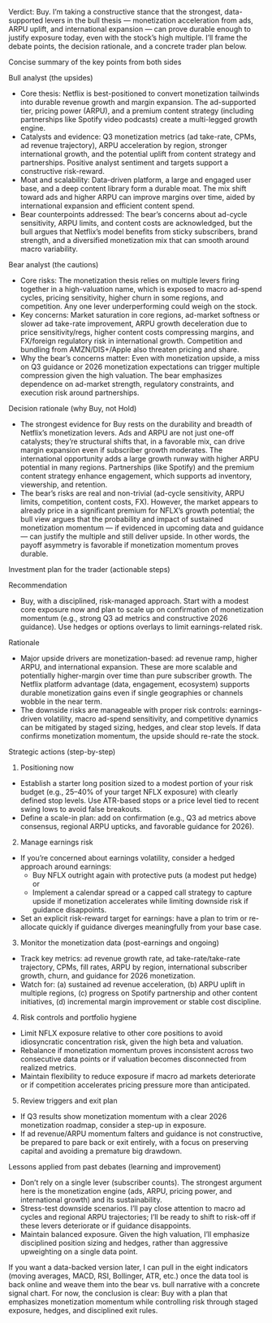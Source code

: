 Verdict: Buy. I’m taking a constructive stance that the strongest, data-supported levers in the bull thesis — monetization acceleration from ads, ARPU uplift, and international expansion — can prove durable enough to justify exposure today, even with the stock’s high multiple. I’ll frame the debate points, the decision rationale, and a concrete trader plan below.

Concise summary of the key points from both sides

Bull analyst (the upsides)
- Core thesis: Netflix is best-positioned to convert monetization tailwinds into durable revenue growth and margin expansion. The ad-supported tier, pricing power (ARPU), and a premium content strategy (including partnerships like Spotify video podcasts) create a multi-legged growth engine.
- Catalysts and evidence: Q3 monetization metrics (ad take-rate, CPMs, ad revenue trajectory), ARPU acceleration by region, stronger international growth, and the potential uplift from content strategy and partnerships. Positive analyst sentiment and targets support a constructive risk-reward.
- Moat and scalability: Data-driven platform, a large and engaged user base, and a deep content library form a durable moat. The mix shift toward ads and higher ARPU can improve margins over time, aided by international expansion and efficient content spend.
- Bear counterpoints addressed: The bear’s concerns about ad-cycle sensitivity, ARPU limits, and content costs are acknowledged, but the bull argues that Netflix’s model benefits from sticky subscribers, brand strength, and a diversified monetization mix that can smooth around macro variability.

Bear analyst (the cautions)
- Core risks: The monetization thesis relies on multiple levers firing together in a high-valuation name, which is exposed to macro ad-spend cycles, pricing sensitivity, higher churn in some regions, and competition. Any one lever underperforming could weigh on the stock.
- Key concerns: Market saturation in core regions, ad-market softness or slower ad take-rate improvement, ARPU growth deceleration due to price sensitivity/regs, higher content costs compressing margins, and FX/foreign regulatory risk in international growth. Competition and bundling from AMZN/DIS+/Apple also threaten pricing and share.
- Why the bear’s concerns matter: Even with monetization upside, a miss on Q3 guidance or 2026 monetization expectations can trigger multiple compression given the high valuation. The bear emphasizes dependence on ad-market strength, regulatory constraints, and execution risk around partnerships.

Decision rationale (why Buy, not Hold)
- The strongest evidence for Buy rests on the durability and breadth of Netflix’s monetization levers. Ads and ARPU are not just one-off catalysts; they’re structural shifts that, in a favorable mix, can drive margin expansion even if subscriber growth moderates. The international opportunity adds a large growth runway with higher ARPU potential in many regions. Partnerships (like Spotify) and the premium content strategy enhance engagement, which supports ad inventory, viewership, and retention.
- The bear’s risks are real and non-trivial (ad-cycle sensitivity, ARPU limits, competition, content costs, FX). However, the market appears to already price in a significant premium for NFLX’s growth potential; the bull view argues that the probability and impact of sustained monetization momentum — if evidenced in upcoming data and guidance — can justify the multiple and still deliver upside. In other words, the payoff asymmetry is favorable if monetization momentum proves durable.

Investment plan for the trader (actionable steps)

Recommendation
- Buy, with a disciplined, risk-managed approach. Start with a modest core exposure now and plan to scale up on confirmation of monetization momentum (e.g., strong Q3 ad metrics and constructive 2026 guidance). Use hedges or options overlays to limit earnings-related risk.

Rationale
- Major upside drivers are monetization-based: ad revenue ramp, higher ARPU, and international expansion. These are more scalable and potentially higher-margin over time than pure subscriber growth. The Netflix platform advantage (data, engagement, ecosystem) supports durable monetization gains even if single geographies or channels wobble in the near term.
- The downside risks are manageable with proper risk controls: earnings-driven volatility, macro ad-spend sensitivity, and competitive dynamics can be mitigated by staged sizing, hedges, and clear stop levels. If data confirms monetization momentum, the upside should re-rate the stock.

Strategic actions (step-by-step)
1) Positioning now
- Establish a starter long position sized to a modest portion of your risk budget (e.g., 25–40% of your target NFLX exposure) with clearly defined stop levels. Use ATR-based stops or a price level tied to recent swing lows to avoid false breakouts.
- Define a scale-in plan: add on confirmation (e.g., Q3 ad metrics above consensus, regional ARPU upticks, and favorable guidance for 2026).

2) Manage earnings risk
- If you’re concerned about earnings volatility, consider a hedged approach around earnings:
  - Buy NFLX outright again with protective puts (a modest put hedge) or
  - Implement a calendar spread or a capped call strategy to capture upside if monetization accelerates while limiting downside risk if guidance disappoints.
- Set an explicit risk-reward target for earnings: have a plan to trim or re-allocate quickly if guidance diverges meaningfully from your base case.

3) Monitor the monetization data (post-earnings and ongoing)
- Track key metrics: ad revenue growth rate, ad take-rate/take-rate trajectory, CPMs, fill rates, ARPU by region, international subscriber growth, churn, and guidance for 2026 monetization.
- Watch for: (a) sustained ad revenue acceleration, (b) ARPU uplift in multiple regions, (c) progress on Spotify partnership and other content initiatives, (d) incremental margin improvement or stable cost discipline.

4) Risk controls and portfolio hygiene
- Limit NFLX exposure relative to other core positions to avoid idiosyncratic concentration risk, given the high beta and valuation.
- Rebalance if monetization momentum proves inconsistent across two consecutive data points or if valuation becomes disconnected from realized metrics.
- Maintain flexibility to reduce exposure if macro ad markets deteriorate or if competition accelerates pricing pressure more than anticipated.

5) Review triggers and exit plan
- If Q3 results show monetization momentum with a clear 2026 monetization roadmap, consider a step-up in exposure.
- If ad revenue/ARPU momentum falters and guidance is not constructive, be prepared to pare back or exit entirely, with a focus on preserving capital and avoiding a premature big drawdown.

Lessons applied from past debates (learning and improvement)
- Don’t rely on a single lever (subscriber counts). The strongest argument here is the monetization engine (ads, ARPU, pricing power, and international growth) and its sustainability.
- Stress-test downside scenarios. I’ll pay close attention to macro ad cycles and regional ARPU trajectories; I’ll be ready to shift to risk-off if these levers deteriorate or if guidance disappoints.
- Maintain balanced exposure. Given the high valuation, I’ll emphasize disciplined position sizing and hedges, rather than aggressive upweighting on a single data point.

If you want a data-backed version later, I can pull in the eight indicators (moving averages, MACD, RSI, Bollinger, ATR, etc.) once the data tool is back online and weave them into the bear vs. bull narrative with a concrete signal chart. For now, the conclusion is clear: Buy with a plan that emphasizes monetization momentum while controlling risk through staged exposure, hedges, and disciplined exit rules.